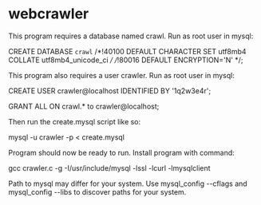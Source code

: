 # webcrawler
This program requires a database named crawl. Run as root user in mysql:

CREATE DATABASE `crawl` /*!40100 DEFAULT CHARACTER SET utf8mb4 COLLATE utf8mb4_unicode_ci */ /*!80016 DEFAULT ENCRYPTION='N' */;

This program also requires a user crawler. Run as root user in mysql:

CREATE USER crawler@localhost IDENTIFIED BY '1q2w3e4r';

GRANT ALL ON crawl.* to crawler@localhost;

Then run the create.mysql script like so:

mysql -u crawler -p < create.mysql

Program should now be ready to run.
Install program with command:

gcc crawler.c -g -I/usr/include/mysql -lssl -lcurl -lmysqlclient

Path to mysql may differ for your system. Use mysql_config --cflags and mysql_config --libs to discover paths for your system.
